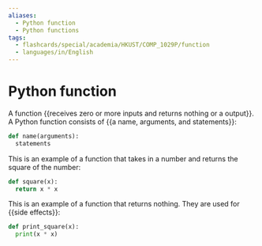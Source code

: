 ```yaml
---
aliases:
  - Python function
  - Python functions
tags:
  - flashcards/special/academia/HKUST/COMP_1029P/function
  - languages/in/English
---
```


# Python function

A function {{receives zero or more inputs and returns nothing or a output}}. A Python function consists of {{a name, arguments, and statements}}: <!--SR:!2024-02-19,14,290!2024-02-20,15,290-->

```Python
def name(arguments):
  statements
```

This is an example of a function that takes in a number and returns the square of the number:

```Python
def square(x):
  return x * x
```

This is an example of a function that returns nothing. They are used for {{side effects}}: <!--SR:!2024-02-18,13,290-->

```Python
def print_square(x):
  print(x * x)
```
